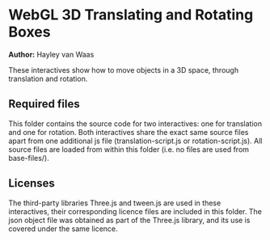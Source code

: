 # WebGL 3D Translating and Rotating Boxes

**Author:** Hayley van Waas

These interactives show how to move objects in a 3D space, through translation and rotation.

## Required files

This folder contains the source code for two interactives: one for translation and one for rotation.
Both interactives share the exact same source files apart from one additional js file (translation-script.js or rotation-script.js).
All source files are loaded from within this folder (i.e. no files are used from base-files/).

## Licenses
The third-party libraries Three.js and tween.js are used in these interactives, their corresponding licence files are included in this folder.
The json object file was obtained as part of the Three.js library, and its use is covered under the same licence.
